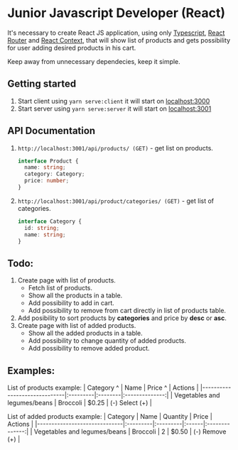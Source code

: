 # Junior Javascript Developer (React)

It's necessary to create React JS application, using only [Typescript](https://www.typescriptlang.org/), [React Router](https://reacttraining.com/react-router/web/guides/quick-start) and [React Context](https://reactjs.org/docs/context.html), that will show list of products and gets possibility for user adding desired products in his cart.

Keep away from unnecessary dependecies, keep it simple.

## Getting started

1. Start client using `yarn serve:client`
   it will start on [localhost:3000](http://localhost:3000)
2. Start server using `yarn serve:server`
   it will start on [localhost:3001](http://localhost:3001)

## API Documentation

1. `http://localhost:3001/api/products/ (GET)` - get list on products.

   ```ts
   interface Product {
     name: string;
     category: Category;
     price: number;
   }
   ```

2. `http://localhost:3001/api/product/categories/ (GET)` - get list of categories.
   ```ts
   interface Category {
     id: string;
     name: string;
   }
   ```

## Todo:

<ol>
  <li>Create page with list of products.
    <ul>
      <li>Fetch list of products.</li>      <!-- done-->
      <li>Show all the products in a table.</li>    <!-- done-->
      <li>Add possibility to add in cart.</li>    <!-- done-->
      <li>Add possibility to remove from cart directly in list of products table.</li>  <!-- done-->
    </ul>
  </li>

  <li>Add posibility to sort products by <b>categories</b> and price by <b>desc</b> or <b>asc</b>.</li>

  <li>Create page with list of added products. <!-- done-->
    <ul>
      <li>Show all the added products in a table.</li>  <!-- done-->
      <li>Add possibility to change quantity of added products.</li>   <!-- done-->
      <li>Add possibility to remove added product.</li>   <!-- done-->
    </ul>
  </li>
</ol>

## Examples:

List of products example:
| Category ^ | Name | Price ^ | Actions |
|------------------------------|:---------|:--------|:--------------:|
| Vegetables and legumes/beans | Broccoli | \$0.25 | (-) Select (+) |

List of added products example:
| Category | Name | Quantity | Price | Actions |
|------------------------------|:---------|:---------|:------|:--------------:|
| Vegetables and legumes/beans | Broccoli | 2 | \$0.50 | (-) Remove (+) |
